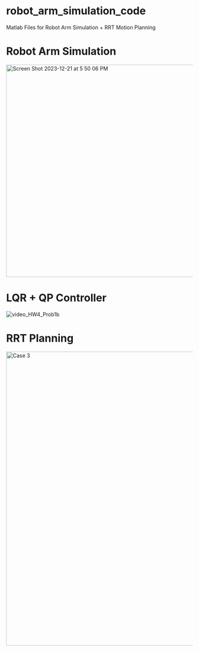 # robot_arm_simulation_code
Matlab Files for Robot Arm Simulation + RRT Motion Planning

# Robot Arm Simulation
<img width="573" alt="Screen Shot 2023-12-21 at 5 50 06 PM" src="https://github.com/gmaymon3/robot_arm_simulation_code/assets/116765899/61db1c9b-dee7-41e1-bb95-0896d05d626a">

# LQR + QP Controller
![video_HW4_Prob1b](https://github.com/gmaymon3/robot_arm_simulation_code/assets/116765899/c8f13326-0350-4a24-8c48-3f435e99923c)

# RRT Planning

<img width="793" alt="Case 3" src="https://github.com/gmaymon3/robot_arm_simulation_code/assets/116765899/db3f271b-e84e-4bc6-94ab-02a54245b084">
